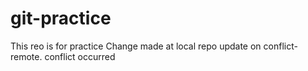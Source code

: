 # git-practice
This reo is for practice
Change made at local repo
update on conflict-remote. conflict occurred

